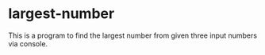 # largest-number

This is a program to find the largest number from given three input numbers via 
console.
